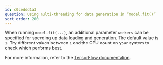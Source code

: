 ```yaml
---
id: c0ceddd1a3
question: Using multi-threading for data generation in “model.fit()”
sort_order: 200
---
```


When running `model.fit(...)`, an additional parameter `workers` can be specified for speeding up data loading and generation. The default value is `1`. Try different values between `1` and the CPU count on your system to check which performs best.

For more information, refer to the [TensorFlow documentation](https://www.tensorflow.org/api_docs/python/tf/keras/Model#fit).